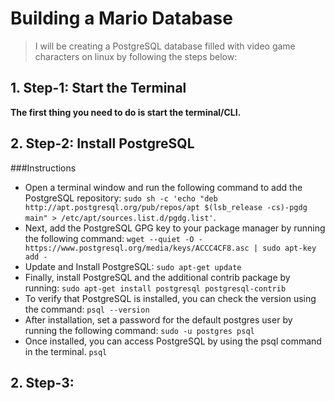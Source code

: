 # Building a Mario Database

>I will be creating a PostgreSQL database filled with video game characters on linux by following the steps below:

## 1. Step-1: Start the Terminal

**The first thing you need to do is start the terminal/CLI.** 

## 2. Step-2: Install PostgreSQL

###Instructions

- Open a terminal window and run the following command to add the PostgreSQL repository:
`sudo sh -c 'echo "deb http://apt.postgresql.org/pub/repos/apt $(lsb_release -cs)-pgdg main" > /etc/apt/sources.list.d/pgdg.list'`.
- Next, add the PostgreSQL GPG key to your package manager by running the following command:
`wget --quiet -O - https://www.postgresql.org/media/keys/ACCC4CF8.asc | sudo apt-key add -`
- Update and Install PostgreSQL: `sudo apt-get update`
- Finally, install PostgreSQL and the additional contrib package by running: `sudo apt-get install postgresql postgresql-contrib`
- To verify that PostgreSQL is installed, you can check the version using the command: `psql --version`
- After installation, set a password for the default postgres user by running the following command: `sudo -u postgres psql`
- Once installed, you can access PostgreSQL by using the psql command in the terminal. `psql`

## 2. Step-3: 
